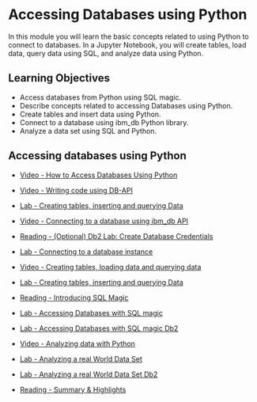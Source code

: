 # Accessing Databases using Python

In this module you will learn the basic concepts related to using Python to connect to databases. In a Jupyter Notebook, you will create tables, load data, query data using SQL, and analyze data using Python.

## Learning Objectives

- Access databases from Python using SQL magic.
- Describe concepts related to accessing Databases using Python.
- Create tables and insert data using Python.
- Connect to a database using ibm_db Python library.
- Analyze a data set using SQL and Python.

## Accessing databases using Python

- [Video - How to Access Databases Using Python](https://www.coursera.org/learn/sql-data-science/lecture/ZtWlh/how-to-access-databases-using-python)

- [Video - Writing code using DB-API](https://www.coursera.org/learn/sql-data-science/lecture/GM85O/writing-code-using-db-api)

- [Lab - Creating tables, inserting and querying Data](./Labs/Week4_Insert_Update_SQLite.ipynb)

- [Video - Connecting to a database using ibm_db API](https://www.coursera.org/learn/sql-data-science/lecture/Iyp4o/connecting-to-a-database-using-ibm-db-api)

- [Reading - (Optional) Db2 Lab: Create Database Credentials](https://cf-courses-data.s3.us.cloud-object-storage.appdomain.cloud/IBMDeveloperSkillsNetwork-DB0201EN-SkillsNetwork/labs/Module%205/LAB-0v6_Create_Database_Credentials.md.html?origin=www.coursera.org?origin=www.coursera.org)

- [Lab - Connecting to a database instance](./Labs/DB0201EN-Week3-1-1-Connecting.ipynb)

- [Video - Creating tables, loading data and querying data](https://www.coursera.org/learn/sql-data-science/lecture/XrmpZ/creating-tables-loading-data-and-querying-data)

- [Lab - Creating tables, inserting and querying Data](./Labs/DB0201EN-Week3-1-2-Querying.ipynb)

- [Reading - Introducing SQL Magic](https://cf-courses-data.s3.us.cloud-object-storage.appdomain.cloud/IBMDeveloperSkillsNetwork-DB0201EN-SkillsNetwork/labs/Module%203/IntroducingSQLMagic.md.html?origin=www.coursera.org?origin=www.coursera.org)

- [Lab - Accessing Databases with SQL magic](./Labs/DB0201EN-Week3-1-3-SQLmagic_SQlite.ipynb)

- [Lab - Accessing Databases with SQL magic Db2](./Labs/DB0201EN-Week3-1-3-SQLmagic.ipynb)

- [Video - Analyzing data with Python](https://www.coursera.org/learn/sql-data-science/lecture/b7ptR/analyzing-data-with-python)

- [Lab - Analyzing a real World Data Set](./Labs/DB0201EN-Week3-1-4-Analyzing_SQLite.ipynb)

- [Lab - Analyzing a real World Data Set Db2](./Labs/DB0201EN-Week3-1-4-Analyzing.ipynb)

- [Reading - Summary & Highlights](https://www.coursera.org/learn/sql-data-science/supplement/DkiCk/summary-highlights)